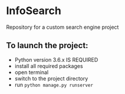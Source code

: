 # InfoSearch
Repository for a custom search engine project

## To launch the project:
- Python version 3.6.x IS REQUIRED
- install all required packages
- open terminal
- switch to the project directory
- run ```python manage.py runserver```
